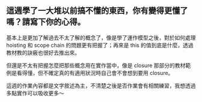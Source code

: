 ## 這週學了一大堆以前搞不懂的東西，你有變得更懂了嗎？請寫下你的心得。

基本上是更加了解過去不太了解的概念了，像是學了運作模型之後，對於如何處理 hoisting 和 scope chain 的問題更有把握了；再來是 this 的值到底是什麼，透過教材教的訣竅也很好去推出來。

但還是不太有把握怎麼把那些概念用在實作當中，像是 closure 那部分的教材範例是看得懂，但不確定真的有適用狀況時自己會不會想到要用 closure。

這週的作業內容都是文字敘述為主，不清楚之後是否作業會有相關練習，我想透過多點實作可以吸收更多～